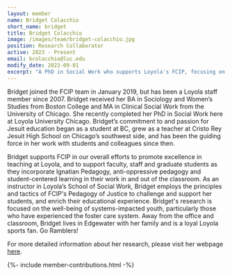 ```yaml
---
layout: member
name: Bridget Colacchio
short_name: bridget
title: Bridget Colacchio
image: /images/team/bridget-colacchio.jpg
position: Research Collaborator
active: 2023 - Present
email: bcolacchio@luc.edu
modify_date: 2023-09-01
excerpt: "A PhD in Social Work who supports Loyola's FCIP, focusing on Ignatian and anti-oppressive pedagogy. Her research centers on the well-being of systems-impacted youth."
---
```


Bridget joined the FCIP team in January 2019, but has been a Loyola staff member since 2007. Bridget received her BA in Sociology and Women’s Studies from Boston College and MA in Clinical Social Work from the University of Chicago. She recently completed her PhD in Social Work here at Loyola University Chicago. Bridget’s commitment to and passion for Jesuit education began as a student at BC, grew as a teacher at Cristo Rey Jesuit High School on Chicago’s southwest side, and has been the guiding force in her work with students and colleagues since then.

Bridget supports FCIP in our overall efforts to promote excellence in teaching at Loyola, and to support faculty, staff and graduate students as they incorporate Ignatian Pedagogy, anti-oppressive pedagogy and student-centered learning in their work in and out of the classroom. As an instructor in Loyola’s School of Social Work, Bridget employs the principles and tactics of FCIP's Pedagogy of Justice to challenge and support her students, and enrich their educational experience. Bridget's research is focused on the well-being of systems-impacted youth, particularly those who have experienced the foster care system. Away from the office and classroom, Bridget lives in Edgewater with her family and is a loyal Loyola sports fan. Go Ramblers!

For more detailed information about her research, please visit her webpage [here](https://www.luc.edu/fcip/aboutus/staff/bridgetcolacchiophdlcsw.shtml).

{%- include member-contributions.html -%}